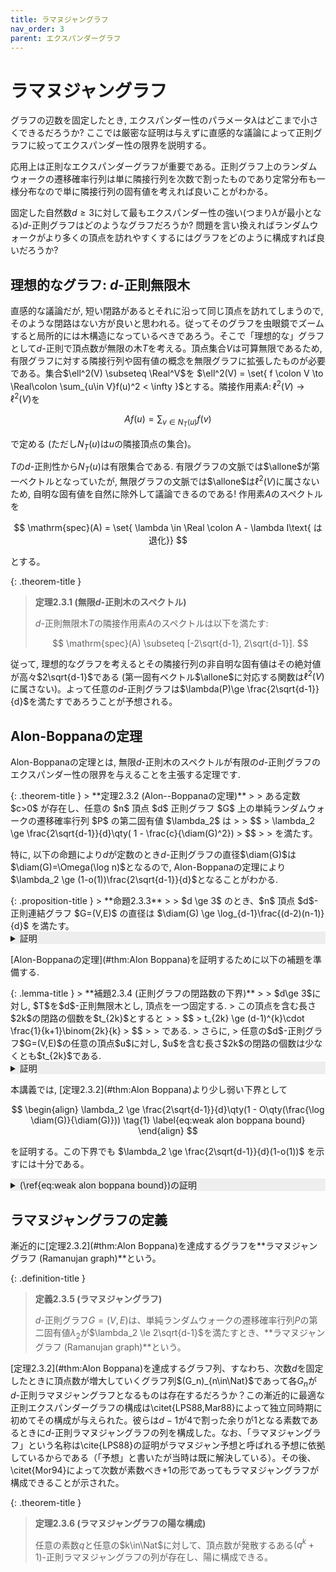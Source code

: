 ```yaml
---
title: ラマヌジャングラフ
nav_order: 3
parent: エクスパンダーグラフ
---
```


# ラマヌジャングラフ
グラフの辺数を固定したとき, エクスパンダー性のパラメータ$\lambda$はどこまで小さくできるだろうか? ここでは厳密な証明は与えずに直感的な議論によって正則グラフに絞ってエクスパンダー性の限界を説明する。

応用上は正則なエクスパンダーグラフが重要である。正則グラフ上のランダムウォークの遷移確率行列は単に隣接行列を次数で割ったものであり定常分布も一様分布なので単に隣接行列の固有値を考えれば良いことがわかる。

固定した自然数$d\ge 3$に対して最もエクスパンダー性の強い(つまり$\lambda$が最小となる)$d$-正則グラフはどのようなグラフだろうか? 問題を言い換えればランダムウォークがより多くの頂点を訪れやすくするにはグラフをどのように構成すれば良いだろうか?

## 理想的なグラフ: $d$-正則無限木
直感的な議論だが, 短い閉路があるとそれに沿って同じ頂点を訪れてしまうので, そのような閉路はない方が良いと思われる。従ってそのグラフを虫眼鏡でズームすると局所的には木構造になっているべきであろう。そこで「理想的な」グラフとして$d$-正則で頂点数が無限の木$T$を考える。頂点集合$V$は可算無限であるため, 有限グラフに対する隣接行列や固有値の概念を無限グラフに拡張したものが必要である。集合$\ell^2(V) \subseteq \Real^V$を
$\ell^2(V) = \set{ f \colon V \to \Real\colon \sum_{u\in V}f(u)^2 < \infty }$とする。隣接作用素$A\colon \ell^2(V) \to \ell^2(V)$を

$$
  A f(u) = \sum_{v \in N_T(u)} f(v)
$$

で定める (ただし$N_T(u)$は$u$の隣接頂点の集合)。

$T$の$d$-正則性から$N_T(u)$は有限集合である.
有限グラフの文脈では$\allone$が第一ベクトルとなっていたが, 無限グラフの文脈では$\allone$は$\ell^2(V)$に属さないため,
自明な固有値を自然に除外して議論できるのである!
作用素$A$のスペクトルを

$$
  \mathrm{spec}(A) = \set{ \lambda \in \Real \colon A - \lambda I\text{ は退化}}
$$

とする。

{: .theorem-title }
> **定理2.3.1 (無限$d$-正則木のスペクトル)**
>
> $d$-正則無限木$T$の隣接作用素$A$のスペクトルは以下を満たす:
>
> $$ \mathrm{spec}(A) \subseteq [-2\sqrt{d-1}, 2\sqrt{d-1}]. $$


従って, 理想的なグラフを考えるとその隣接行列の非自明な固有値はその絶対値が高々$2\sqrt{d-1}$である (第一固有ベクトル$\allone$に対応する関数は$\ell^2(V)$に属さない)。よって任意の$d$-正則グラフは$\lambda(P)\ge \frac{2\sqrt{d-1}}{d}$を満たすであろうことが予想される。

## Alon-Boppanaの定理

Alon-Boppanaの定理とは, 無限$d$-正則木のスペクトルが有限の$d$-正則グラフのエクスパンダー性の限界を与えることを主張する定理です.

<div id="thm:Alon Boppana" markdown="1">
{: .theorem-title }
> **定理2.3.2 (Alon--Boppanaの定理)**
>
> ある定数 $c>0$ が存在し、任意の $n$ 頂点 $d$ 正則グラフ $G$ 上の単純ランダムウォークの遷移確率行列 $P$ の第二固有値 $\lambda_2$ は
>
> $$
> \lambda_2 \ge \frac{2\sqrt{d-1}}{d}\qty( 1 - \frac{c}{\diam(G)^2})
> $$
>
> を満たす。
</div>

特に, 以下の命題により$d$が定数のとき$d$-正則グラフの直径$\diam(G)$は$\diam(G)=\Omega(\log n)$となるので,
Alon-Boppanaの定理により$\lambda_2 \ge (1-o(1))\frac{2\sqrt{d-1}}{d}$となることがわかる.

<div id="prop:regular diameter" markdown="1">
{: .proposition-title }
> **命題2.3.3**
>
> $d \ge 3$ のとき、$n$ 頂点 $d$-正則連結グラフ $G=(V,E)$ の直径は $\diam(G) \ge \log_{d-1}\frac{(d-2)(n-1)}{d}$ を満たす。
</div>
<details markdown="1" style="background-color: #eee;">
<summary style="display: list-item">証明</summary>

  頂点 $u \in V$ を固定すると、$u$ から $\ell$ 本以下の辺を辿って辿り着ける頂点は高々


$$
    \begin{align*}
        1 + d + d(d-1) + \dots + d(d-1)^{\ell-1} &\le 1 + d(d-1)^{\ell-1}\sum_{i=0}^{\ell-1}\qty(\frac{1}{d-1})^i \\
        &\le 1+\frac{d(d-1)^\ell}{d-2}.
    \end{align*}
$$


  この最右辺が $n$ より真に小さいとき、$u$ から $\ell$ 本以下の辺を辿って辿り着けない頂点が存在する。従って、$\ell=\diam(G)$ を代入したときの最右辺は $n$ 以上でなければならないため、不等式
  
  $$
  1+\frac{d(d-1)^{\diam(G)}}{d-2}\ge n
  $$
  
  を解くと主張を得る。

</details>

[Alon-Boppanaの定理](#thm:Alon Boppana)を証明するために以下の補題を準備する.

<div id="lem:closed walk regular graph" markdown="1">
{: .lemma-title }
> **補題2.3.4 (正則グラフの閉路数の下界)**
>
> $d\ge 3$に対し, $T$を$d$-正則無限木とし, 頂点を一つ固定する.
> この頂点を含む長さ$2k$の閉路の個数を$t_{2k}$とすると
>
> $$
> t_{2k} \ge (d-1)^{k}\cdot \frac{1}{k+1}\binom{2k}{k}
> $$
>
> である.
> さらに,
> 任意の$d$-正則グラフ$G=(V,E)$の任意の頂点$u$に対し, $u$を含む長さ$2k$の閉路の個数は少なくとも$t_{2k}$である.
</div>

<details markdown="1" style="background-color: #eee;">
<summary style="display: list-item">証明</summary>
$d$-正則無限木$T$の特別な頂点$v_0$を一つ固定し、(グラフ理論においてスタンダードな)幾つかの用語を定義する。
固定した特別な頂点$v_0$を**根 (root)**と呼び、
$T$の頂点$v$に対し、$\dist(v_0,v)$を**深さ (depth)**と呼び$\mathrm{depth}(v)$で表す (特に$\mathrm{depth}(v_0)=0$である)。
頂点$v$に$T$上で隣接している$d$個の頂点からなる集合を$N_T(v)$と表す ($N_T(v)$に$v$は含めない)。
これらの隣接頂点のうち、深さが$\mathrm{depth}(v)-1$となるただ一つの頂点を$v$の**親 (parent)**と呼び、
残りの深さ$\mathrm{depth}(v)+1$の頂点を$v$の**子 (child)**と呼ぶ。

![3正則木]({{site.baseurl}}/docs/images/tree.png)
<span style="font-size: 0.9em;">図: $3$正則木$T$上の長さ$10$の閉路。親から子への遷移と子から親への遷移を$5$回ずつ行う。右図は深さ$d_i$の遷移を表す。</span>

木$T$において根を始点とする長さ$2k$の閉路$(v_0,\dots,v_{2k})$を考える (ここで$v_0=v_{2k}$)。
各$i$に対して$d_i = \mathrm{depth}(v_i)$とし、列$(d_0,\dots,d_{2k})$を考える。
まず$d_0=0$であり、その後は$d_{i+1} \in \set{d_i \pm 1}$であり、常に非負を保ちながら最後に$d_{2k}=0$となる。
このような列$(d_0,\dots,d_{2k})$の総数はカタラン数と等しく、$\frac{1}{k+1}\binom{2k}{k}$に等しい。
特に、各$d_i - d_{i-1}$の符号を見ると$d_0 = d_{2k} = 0$より正と負がそれぞれ$k$個ずつ含まれている。

次に、各$(d_1,\dots,d_{2k})$に対して深さの履歴がこれと等しくなるような閉路の個数を考える。
各$i\ge 2$において、$d_i=d_{i-1}+1$ (すなわち$v_i$が$v_{i-1}$の子である)とき、$v_i$の選び方は少なくとも$d-1$通りある ($v_i$が根であるときは$d$通りあるがこれも下から$d-1$で抑える)。
一方で親に遷移する場合はその遷移先は一意である。
子への遷移はちょうど$k$回発生するため、深さの履歴が与えられた$(d_1,\dots,d_{2k})$に等しくなるような閉路の個数は少なくとも$(d-1)^{k}$個存在する。
従って$t_{2k} = \frac{1}{k+1}\binom{2k}{k} \cdot (d-1)^{k}$を得る。

後半の主張を証明する。
$d$-正則グラフ$G$の頂点$u_0$を一つ固定する。
木$T$の頂点集合を$U$、グラフ$G$の頂点集合を$V$とし、
$N_T$の定義と同様にグラフ$G$の頂点$v \in V$に対しその$d$個の隣接頂点の集合を$N_G(v)$で表す。
$G$から$T$への準同型写像$\phi \colon U \to V$を以下のように構成する(グラフ$G=(V,E)$から$H=(W,F)$への**準同型写像 (homomorphism)**とは、写像$\phi\colon V\to W$であって$\{u,v\}\in E\Rightarrow \{\phi(u),\phi(v)\}\in F$を満たすものである。ここでは自然に無限グラフに対してこの概念を拡張している).
深さに関して帰納的に定義する:

- まず、$\phi(v_0) = u_0$とする。
    根$v_0$の子$N_T(v_0)$から$N_G(u_0)$への全単射$\phi_0$を任意に一つ選び、
    $\phi\colon N_T(v_0) \ni v' \mapsto \phi_1(v') \in N_T(u_0)$
    によって$N_T(v_0)$における$\phi$を定義する。
- $T$における深さ$\ell$以下の全ての頂点に対し$\phi(v)$が定義されているとする。深さ$\ell$の各頂点$v$に対し、その親を$p$、子を$c_1,\dots,c_{d-1}$とする。$v$とその親$p$に対しては$u\defeq \phi(v)$、$u_p\defeq \phi(p)\in U$が定義されている。このとき、全単射$\psi\colon N_T(v)\setminus \{p\} \to N_G(u)\setminus\{u_p\}$を任意に一つ固定し、各$\phi(c_j)$を$\psi(c_j)\in V$とする。

このようにして定義された写像$\phi\colon U \to V$は確かに準同型なので
$T$の閉路$(v_0,\dots,v_{2k})$に対して$(\phi(v_0),\dots,\phi(v_{2k}))$は$G$の閉路になっている。
さらに、$(\phi(v_0),\dots,\phi(v_{2k}))$の形になっている$G$の閉路が与えられたとき、$v_0$は一意に定まり、以降の$v_i$は$\phi$の帰納的な定義で用いた全単射の逆写像を用いて順番に復元することができるため、$(v_0,\dots,v_{2k}) \mapsto (\phi(v_0),\dots,\phi(v_{2k}))$は単射である。
従ってグラフ$G$に含まれるある頂点を始点とした長さ$2k$の閉路の個数は少なくとも$t_{2k}$である。
\end{proof}

</details>

本講義では, [定理2.3.2](#thm:Alon Boppana)より少し弱い下界として

$$
\begin{align}
  \lambda_2 \ge \frac{2\sqrt{d-1}}{d}\qty(1 - O\qty(\frac{\log \diam(G)}{\diam(G)})) 
    \tag{1}
  \label{eq:weak alon boppana bound}
\end{align}
$$

を証明する。この下界でも $\lambda_2 \ge \frac{2\sqrt{d-1}}{d}(1-o(1))$ を示すには十分である。

<details markdown="1" style="background-color: #eee;">
<summary style="display: list-item">(\ref{eq:weak alon boppana bound})の証明</summary>

遷移確率行列を$P$とし, 隣接行列を$A$とする.
二頂点$u,v$を$uv$間の最短路が$\diam(G)$に等しくなるように固定し
関数$f \colon V \to \Real$を$f = \delta_s - \delta_t$とすると, 任意の$k\ge 1$に対して,
[補題1.6.1]({{site.baseurl}}/docs/chap1/other#lem:Rayleigh quotient)より

$$
\begin{align*}
    \lambda(P^{2k}) & = \lambda(P^k)^2                                                                                                \\
                    & \ge \frac{\piprod{f,P^{2k} f}}{\pinorm{f}^2}                  &  & \text{$\because$補題1.6.1} \\
                    & = \frac{P^{2k}(u,u) + P^{2k}(v,v) - 2P^{2k}(u,v)}{2}                                                            \\
                    & = \frac{A^{2k}(u,u) + A^{2k}(v,v) - 2A^{2k}(u,v)}{2d^{2k}}. &  & \text{$\because P=\frac{1}{d}A$}
\end{align*}
$$

[補題1.3.2]({{site.baseurl}}/docs/chap1/random_walk_on_graph#lem:adjacency walk count})より, $k=\floor{\frac{\diam(G)-1}{2}}$とすると, $u,v$の選び方より$A^{2k}(u,v)=0$である.
また, $A^{2k}(u,u)$は頂点$u$を含む長さ$2k$の閉路の個数に等しい.
さらに, この値は$d$-正則無限木$T$において固定した頂点を含む長さ$2k$の閉路の個数で下から抑えることができる.

二項係数$\binom{2k}{k}$はStirlingの近似により$\binom{2k}{k} \ge \frac{4^k}{\sqrt{\pi k}}\qty(1-\frac{1}{8k})$を満たすことが示せる.
従って, [補題2.3.4](#lem:closed walk regular graph)より,

$$
\begin{align*}
    \lambda(P)^{2k} & \ge d^{-2k} t_{2k}                                                                     \\
                    & \ge d^{-2k}\cdot (d-1)^k \cdot \frac{2^{2k}}{(k+1)\sqrt{\pi k}}\qty(1-\frac{1}{8k}).
\end{align*}
$$

特に, ある定数$c>0$が存在して

$$
\begin{align*}
    \lambda(P) & \ge \frac{2\sqrt{d-1}}{d} \cdot k^{-c/k}                            \\
                & \ge \frac{2\sqrt{d-1}}{d}\cdot \qty(1-O\qty(\frac{\log k}{k})).
\end{align*}
$$

最後の不等号は$k^{-k}=\e^{-\frac{\log k}{k}} = 1-O\qty(\frac{\log k}{k})$を用いた.
$k=\floor*{\frac{\diam(G)-1}{2}}$を代入すれば(\ref{eq:weak alon boppana bound})を得る.
</details>



## ラマヌジャングラフの定義

漸近的に[定理2.3.2](#thm:Alon Boppana)を達成するグラフを**ラマヌジャングラフ (Ramanujan graph)**という。

{: .definition-title }
> **定義2.3.5 (ラマヌジャングラフ)**
>
> $d$-正則グラフ$G=(V,E)$は、単純ランダムウォークの遷移確率行列$P$の第二固有値$\lambda_2$が$\lambda_2 \le 2\sqrt{d-1}$を満たすとき、**ラマヌジャングラフ (Ramanujan graph)**という。

[定理2.3.2](#thm:Alon Boppana)を達成するグラフ列、すなわち、次数$d$を固定したときに頂点数が増大していくグラフ列$(G_n)_{n\in\Nat}$であって各$G_n$が$d$-正則ラマヌジャングラフとなるものは存在するだろうか？この漸近的に最適な正則エクスパンダーグラフの構成は\citet{LPS88,Mar88}によって独立同時期に初めてその構成が与えられた。彼らは$d-1$が$4$で割った余りが$1$となる素数であるときに$d$-正則ラマヌジャングラフの列を構成した。なお、「ラマヌジャングラフ」という名称は\cite{LPS88}の証明がラマヌジャン予想と呼ばれる予想に依拠しているからである（「予想」と書いたが当時は既に解決している）。その後、\citet{Mor94}によって次数が素数べき$+1$の形であってもラマヌジャングラフが構成できることが示された。

{: .theorem-title }
> **定理2.3.6 (ラマヌジャングラフの陽な構成)**
>
> 任意の素数$q$と任意の$k\in\Nat$に対して、頂点数が発散するある$(q^k+1)$-正則ラマヌジャングラフの列が存在し、陽に構成できる。